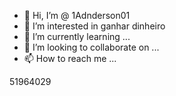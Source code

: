 - 👋 Hi, I’m @                     1Adnderson01
- 👀 I’m interested in  ganhar dinheiro
- 🌱 I’m currently learning ...
- 💞️ I’m looking to collaborate on ...
- 📫 How to reach me ...

<!---  
1Anderson01/1Anderson01 is a ✨ special ✨ repository because its `README.md` (this file) appears on your GitHub profile.
You can click the Preview link to take a look at your changes.  
--->
51964029
